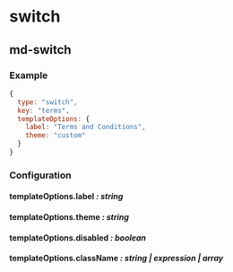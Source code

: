 # switch
## md-switch

### Example

```javascript
{
  type: "switch",
  key: "terms",
  templateOptions: {
    label: "Terms and Conditions",
    theme: "custom"
  }
}
```

### Configuration

#### templateOptions.label _: string_

#### templateOptions.theme _: string_

#### templateOptions.disabled _: boolean_

#### templateOptions.className _: string | expression | array_
